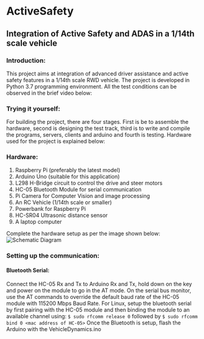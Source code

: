 # ActiveSafety
## Integration of Active Safety and ADAS in a 1/14th scale vehicle
### Introduction:
This project aims at integration of advanced driver assistance and active safety features in a 1/14th scale RWD vehicle. The project is developed in Python 3.7 programming environment. All the test conditions can be observed in the brief video below:


### Trying it yourself:
For building the project, there are four stages. First is be to assemble the hardware, second is designing the test track, third is to write and compile the programs, servers, clients and arduino and fourth is testing. Hardware used for the project is explained below:

### Hardware:
1. Raspberry Pi (preferably the latest model)
2. Arduino Uno (suitable for this application)
3. L298 H-Bridge circuit to control the drive and steer motors
4. HC-05 Bluetooth Module for serial communication
5. Pi Camera for Computer Vision and image processing
6. An RC Vehicle (1/14th scale or smaller)
7. Powerbank for Raspberry Pi
8. HC-SR04 Ultrasonic distance sensor
9. A laptop computer

Complete the hardware setup as per the image shown below:
![Schematic Diagram](https://user-images.githubusercontent.com/41763883/57438424-ded4a880-7211-11e9-8014-297d041e9ec8.png)

### Setting up the communication:
#### Bluetooth Serial:
Connect the HC-05 Rx and Tx to Arduino Rx and Tx, hold down on the key and power on the module to go in the AT mode. On the serial bus monitor, use the AT commands to override the default baud rate of the HC-05 module with 115200 Mbps Baud Rate. For Linux, setup the bluetooth serial by first pairing with the HC-05 module and then binding the module to an available channel using:
`$ sudo rfcomm release 0` followed by 
`$ sudo rfcomm bind 0 <mac address of HC-05>`
Once the Bluetooth is setup, flash the Arduino with the VehicleDynamics.ino
#### 

